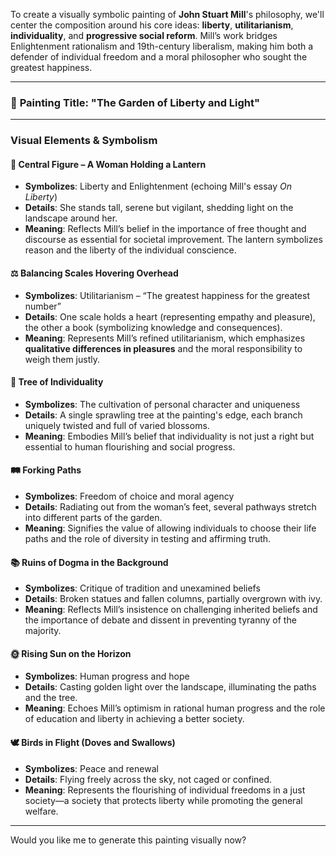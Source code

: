 To create a visually symbolic painting of **John Stuart Mill**'s philosophy, we'll center the composition around his core ideas: **liberty**, **utilitarianism**, **individuality**, and **progressive social reform**. Mill’s work bridges Enlightenment rationalism and 19th-century liberalism, making him both a defender of individual freedom and a moral philosopher who sought the greatest happiness.

---

### 🎨 **Painting Title: "The Garden of Liberty and Light"**

---



### **Visual Elements & Symbolism**

#### 🌿 **Central Figure – A Woman Holding a Lantern**

* **Symbolizes**: Liberty and Enlightenment (echoing Mill's essay *On Liberty*)
* **Details**: She stands tall, serene but vigilant, shedding light on the landscape around her.
* **Meaning**: Reflects Mill’s belief in the importance of free thought and discourse as essential for societal improvement. The lantern symbolizes reason and the liberty of the individual conscience.

#### ⚖️ **Balancing Scales Hovering Overhead**

* **Symbolizes**: Utilitarianism – “The greatest happiness for the greatest number”
* **Details**: One scale holds a heart (representing empathy and pleasure), the other a book (symbolizing knowledge and consequences).
* **Meaning**: Represents Mill’s refined utilitarianism, which emphasizes **qualitative differences in pleasures** and the moral responsibility to weigh them justly.

#### 🧠 **Tree of Individuality**

* **Symbolizes**: The cultivation of personal character and uniqueness
* **Details**: A single sprawling tree at the painting's edge, each branch uniquely twisted and full of varied blossoms.
* **Meaning**: Embodies Mill’s belief that individuality is not just a right but essential to human flourishing and social progress.

#### 🛤️ **Forking Paths**

* **Symbolizes**: Freedom of choice and moral agency
* **Details**: Radiating out from the woman’s feet, several pathways stretch into different parts of the garden.
* **Meaning**: Signifies the value of allowing individuals to choose their life paths and the role of diversity in testing and affirming truth.

#### 📚 **Ruins of Dogma in the Background**

* **Symbolizes**: Critique of tradition and unexamined beliefs
* **Details**: Broken statues and fallen columns, partially overgrown with ivy.
* **Meaning**: Reflects Mill’s insistence on challenging inherited beliefs and the importance of debate and dissent in preventing tyranny of the majority.

#### 🌞 **Rising Sun on the Horizon**

* **Symbolizes**: Human progress and hope
* **Details**: Casting golden light over the landscape, illuminating the paths and the tree.
* **Meaning**: Echoes Mill’s optimism in rational human progress and the role of education and liberty in achieving a better society.

#### 🕊️ **Birds in Flight (Doves and Swallows)**

* **Symbolizes**: Peace and renewal
* **Details**: Flying freely across the sky, not caged or confined.
* **Meaning**: Represents the flourishing of individual freedoms in a just society—a society that protects liberty while promoting the general welfare.

---

Would you like me to generate this painting visually now?

